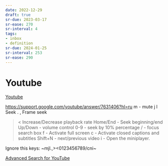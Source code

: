 ```yaml
---
date: 2022-12-29
draft: true
sr-due: 2023-03-17
sr-ease: 270
sr-interval: 4
tags:
- inbox
- definition
sr-due: 2024-01-25
sr-interval: 253
sr-ease: 290
---
```


# Youtube

[Youtube](https://www.youtube.com/feed/subscriptions)

https://support.google.com/youtube/answer/7631406?hl=ru
m - mute
j l Seek
. , Frame seek
> < Increase/Decrease playback rate
Home/End - Seek beginning/end
Up/Down - volume control
0-9 - seek by 10% percentage
/ - focus search box
f - Activate full screen
c - Activate closed captions and subtitles
Shift+N - next/previous video
i - Open the miniplayer.

Ignore this keys: ~mjl.,><0123456789/cni~

[Advanced Search for YouTube](https://playlists.at/youtube/search/)